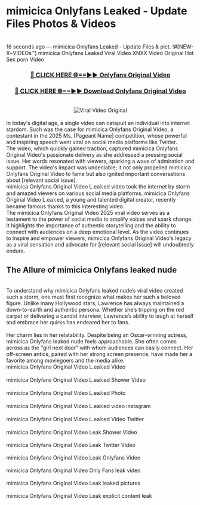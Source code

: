 # mimicica Onlyfans Leaked - Update Files Photos & Videos 
<br>
16 seconds ago — mimicica Onlyfans Leaked - Update Files & pict. !#[NEW-X~VIDEOs™] mimicica Onlyfans Leaked Viral Video XNXX Video Original Hot Sex porn Video
<br>
<div align="center">
<h3><a href="http://freeplayer.one?title=mimicica&ref=25OR" rel="nofollow">🔴 CLICK HERE 🌐==►► Onlyfans Original Video</a></h3>
<h3><a href="http://freeplayer.one?title=mimicica&ref=25OR" rel="nofollow">🔴 CLICK HERE 🌐==►► Download Onlyfans Original Video</a></h3>
<br>
<a href="http://freeplayer.one?title=mimicica&ref=25OR" rel="nofollow" data-target="animated-image.originalLink"><img src="https://i.ibb.co.com/xMMVF88/686577567.gif" alt="Viral Video Original" style="max-width: 100%; display: inline-block;" data-target="animated-image.originalImage"></a>
</div>
<br>
In today's digital age, a single video can catapult an individual into internet stardom. Such was the case for mimicica Onlyfans Original Video, a contestant in the 2025 Ms. [Pageant Name] competition, whose powerful and inspiring speech went viral on social media platforms like Twitter.
<br>
The video, which quickly gained traction, captured mimicica Onlyfans Original Video's passionate delivery as she addressed a pressing social issue. Her words resonated with viewers, sparking a wave of admiration and support. The video's impact was undeniable; it not only propelled mimicica Onlyfans Original Video to fame but also ignited important conversations about [relevant social issue].
<br>
mimicica Onlyfans Original Video L.ea𝚔ed video took the internet by storm and amazed viewers on various social media platforms. mimicica Onlyfans Original Video L.ea𝚔ed, a young and talented digital creator, recently became famous thanks to this interesting video.
<br>
The mimicica Onlyfans Original Video 2025 viral video serves as a testament to the power of social media to amplify voices and spark change. It highlights the importance of authentic storytelling and the ability to connect with audiences on a deep emotional level. As the video continues to inspire and empower viewers, mimicica Onlyfans Original Video's legacy as a viral sensation and advocate for [relevant social issue] will undoubtedly endure.
<br>
<h2>The Allure of mimicica Onlyfans leaked nude</h2>
<br>
To understand why mimicica Onlyfans leaked nude’s viral video created such a storm, one must first recognize what makes her such a beloved figure. Unlike many Hollywood stars, Lawrence has always maintained a down-to-earth and authentic persona. Whether she’s tripping on the red carpet or delivering a candid interview, Lawrence’s ability to laugh at herself and embrace her quirks has endeared her to fans.
<br><br>
Her charm lies in her relatability. Despite being an Oscar-winning actress, mimicica Onlyfans leaked nude feels approachable. She often comes across as the "girl next door" with whom audiences can easily connect. Her off-screen antics, paired with her strong screen presence, have made her a favorite among moviegoers and the media alike.
<br>
mimicica Onlyfans Original Video L.ea𝚔ed Video
<br><br>
mimicica Onlyfans Original Video L.ea𝚔ed Shower Video
<br><br>
mimicica Onlyfans Original Video L.ea𝚔ed Photo
<br><br>
mimicica Onlyfans Original Video L.ea𝚔ed video instagram
<br><br>
mimicica Onlyfans Original Video L.ea𝚔ed Video Twitter
<br><br>
mimicica Onlyfans Original Video Leak Shower Video
<br><br>
mimicica Onlyfans Original Video Leak Twitter Video
<br><br>
mimicica Onlyfans Original Video Leak Onlyfans Video
<br><br>
mimicica Onlyfans Original Video Only Fans leak video
<br><br>
mimicica Onlyfans Original Video Leak leaked pictures
<br><br>
mimicica Onlyfans Original Video Leak explicit content leak